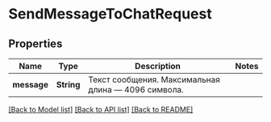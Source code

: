 # SendMessageToChatRequest

## Properties
Name | Type | Description | Notes
------------ | ------------- | ------------- | -------------
**message** | **String** | Текст сообщения. Максимальная длина — 4096 символа. | 

[[Back to Model list]](../README.md#documentation-for-models) [[Back to API list]](../README.md#documentation-for-api-endpoints) [[Back to README]](../README.md)


